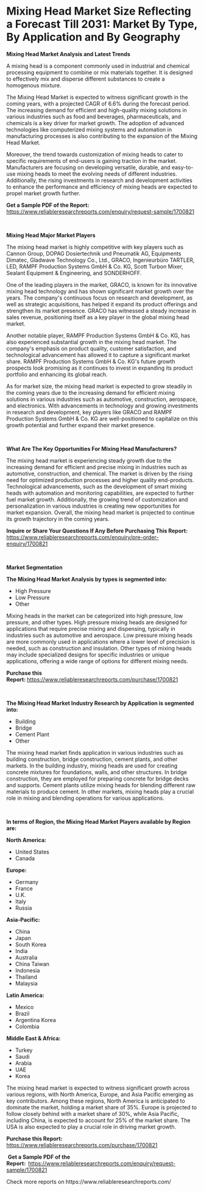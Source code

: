 <p><h1>Mixing Head Market Size Reflecting a Forecast Till 2031: Market By Type, By Application and By Geography</h1></p><p><strong>Mixing Head Market Analysis and Latest Trends</strong></p>
<p><p>A mixing head is a component commonly used in industrial and chemical processing equipment to combine or mix materials together. It is designed to effectively mix and disperse different substances to create a homogenous mixture.</p><p>The Mixing Head Market is expected to witness significant growth in the coming years, with a projected CAGR of 6.6% during the forecast period. The increasing demand for efficient and high-quality mixing solutions in various industries such as food and beverages, pharmaceuticals, and chemicals is a key driver for market growth. The adoption of advanced technologies like computerized mixing systems and automation in manufacturing processes is also contributing to the expansion of the Mixing Head Market.</p><p>Moreover, the trend towards customization of mixing heads to cater to specific requirements of end-users is gaining traction in the market. Manufacturers are focusing on developing versatile, durable, and easy-to-use mixing heads to meet the evolving needs of different industries. Additionally, the rising investments in research and development activities to enhance the performance and efficiency of mixing heads are expected to propel market growth further.</p></p>
<p><strong>Get a Sample PDF of the Report:&nbsp;</strong> <a href="https://www.reliableresearchreports.com/enquiry/request-sample/1700821">https://www.reliableresearchreports.com/enquiry/request-sample/1700821</a></p>
<p>&nbsp;</p>
<p><strong>Mixing Head Major Market Players</strong></p>
<p><p>The mixing head market is highly competitive with key players such as Cannon Group, DOPAG Dosiertechnik und Pneumatik AG, Equipments Dimatec, Gladwave Technology Co., Ltd., GRACO, Ingenieurbüro TARTLER, LED, RAMPF Production Systems GmbH & Co. KG, Scott Turbon Mixer, Sealant Equipment & Engineering, and SONDERHOFF.</p><p>One of the leading players in the market, GRACO, is known for its innovative mixing head technology and has shown significant market growth over the years. The company's continuous focus on research and development, as well as strategic acquisitions, has helped it expand its product offerings and strengthen its market presence. GRACO has witnessed a steady increase in sales revenue, positioning itself as a key player in the global mixing head market.</p><p>Another notable player, RAMPF Production Systems GmbH & Co. KG, has also experienced substantial growth in the mixing head market. The company's emphasis on product quality, customer satisfaction, and technological advancement has allowed it to capture a significant market share. RAMPF Production Systems GmbH & Co. KG's future growth prospects look promising as it continues to invest in expanding its product portfolio and enhancing its global reach.</p><p>As for market size, the mixing head market is expected to grow steadily in the coming years due to the increasing demand for efficient mixing solutions in various industries such as automotive, construction, aerospace, and electronics. With advancements in technology and growing investments in research and development, key players like GRACO and RAMPF Production Systems GmbH & Co. KG are well-positioned to capitalize on this growth potential and further expand their market presence.</p></p>
<p>&nbsp;</p>
<p><strong>What Are The Key Opportunities For Mixing Head Manufacturers?</strong></p>
<p><p>The mixing head market is experiencing steady growth due to the increasing demand for efficient and precise mixing in industries such as automotive, construction, and chemical. The market is driven by the rising need for optimized production processes and higher quality end-products. Technological advancements, such as the development of smart mixing heads with automation and monitoring capabilities, are expected to further fuel market growth. Additionally, the growing trend of customization and personalization in various industries is creating new opportunities for market expansion. Overall, the mixing head market is projected to continue its growth trajectory in the coming years.</p></p>
<p><strong>Inquire or Share Your Questions If Any Before Purchasing This Report:</strong> <a href="https://www.reliableresearchreports.com/enquiry/pre-order-enquiry/1700821">https://www.reliableresearchreports.com/enquiry/pre-order-enquiry/1700821</a></p>
<p>&nbsp;</p>
<p><strong>Market Segmentation</strong></p>
<p><strong>The Mixing Head Market Analysis by types is segmented into:</strong></p>
<p><ul><li>High Pressure</li><li>Low Pressure</li><li>Other</li></ul></p>
<p><p>Mixing heads in the market can be categorized into high pressure, low pressure, and other types. High pressure mixing heads are designed for applications that require precise mixing and dispensing, typically in industries such as automotive and aerospace. Low pressure mixing heads are more commonly used in applications where a lower level of precision is needed, such as construction and insulation. Other types of mixing heads may include specialized designs for specific industries or unique applications, offering a wide range of options for different mixing needs.</p></p>
<p><strong>Purchase this Report:&nbsp;</strong><a href="https://www.reliableresearchreports.com/purchase/1700821">https://www.reliableresearchreports.com/purchase/1700821</a></p>
<p>&nbsp;</p>
<p><strong>The Mixing Head Market Industry Research by Application is segmented into:</strong></p>
<p><ul><li>Building</li><li>Bridge</li><li>Cement Plant</li><li>Other</li></ul></p>
<p><p>The mixing head market finds application in various industries such as building construction, bridge construction, cement plants, and other markets. In the building industry, mixing heads are used for creating concrete mixtures for foundations, walls, and other structures. In bridge construction, they are employed for preparing concrete for bridge decks and supports. Cement plants utilize mixing heads for blending different raw materials to produce cement. In other markets, mixing heads play a crucial role in mixing and blending operations for various applications.</p></p>
<p>&nbsp;</p>
<p><strong>In terms of Region, the Mixing Head Market Players available by Region are:</strong></p>
<p>
    <p> <strong> North America: </strong>
        <ul>
            <li>United States</li>
            <li>Canada</li>
        </ul>
        </p> 
    <p> <strong> Europe: </strong>
        <ul>
            <li>Germany</li>
            <li>France</li>
            <li>U.K.</li>
            <li>Italy</li>
            <li>Russia</li>
        </ul>
        </p> 
    <p> <strong> Asia-Pacific: </strong>
        <ul>
            <li>China</li>
            <li>Japan</li>
            <li>South Korea</li>
            <li>India</li>
            <li>Australia</li>
            <li>China Taiwan</li>
            <li>Indonesia</li>
            <li>Thailand</li>
            <li>Malaysia</li>
        </ul>
        </p> 
    <p> <strong> Latin America: </strong>
        <ul>
            <li>Mexico</li>
            <li>Brazil</li>
            <li>Argentina Korea</li>
            <li>Colombia</li>
        </ul>
        </p> 
    <p> <strong> Middle East & Africa: </strong>
        <ul>
            <li>Turkey</li>
            <li>Saudi</li>
            <li>Arabia</li>
            <li>UAE</li>
            <li>Korea</li>
        </ul>
    </p>
    </p>
<p><p>The mixing head market is expected to witness significant growth across various regions, with North America, Europe, and Asia Pacific emerging as key contributors. Among these regions, North America is anticipated to dominate the market, holding a market share of 35%. Europe is projected to follow closely behind with a market share of 30%, while Asia Pacific, including China, is expected to account for 25% of the market share. The USA is also expected to play a crucial role in driving market growth.</p></p>
<p><strong>Purchase this Report: </strong><a href="https://www.reliableresearchreports.com/purchase/1700821">https://www.reliableresearchreports.com/purchase/1700821</a></p>
<p>&nbsp;<strong>Get a Sample PDF of the Report:&nbsp;&nbsp;</strong><a href="https://www.reliableresearchreports.com/enquiry/request-sample/1700821">https://www.reliableresearchreports.com/enquiry/request-sample/1700821</a></p>
<p><strong></strong></p>
<p>Check more reports on https://www.reliableresearchreports.com/</p>